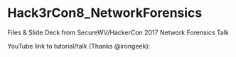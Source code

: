 # Hack3rCon8_NetworkForensics
Files &amp; Slide Deck from SecureWV/HackerCon 2017 Network Forensics Talk

YouTube link to tutorial/talk (Thanks @irongeek):
